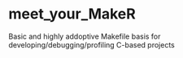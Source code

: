 # meet_your_MakeR
Basic and highly addoptive Makefile basis for developing/debugging/profiling C-based projects
